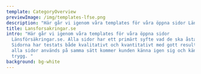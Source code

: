 ```yaml
---
template: CategoryOverview
previewImage: /img/templates-lfse.png
description: "Här går vi igenom våra templates för våra öppna sidor Länsförsäkringar.se. "
title: Lansforsakringar.se
intro: "Här går vi igenom våra templates för våra öppna sidor
  Länsförsäkringar.se. Alla sidor har ett primärt syfte vad de ska åstadkomma.
  Sidorna har testats både kvalitativt och kvantitativt med gott resultat. Om
  alla sidor används på samma sätt kommer kunden känna igen sig och känna sig
  trygg. "
background: bg-white
---
```

<figure class="Image Image__border"><img src="/img/sidmallar-öppnasidor.jpg" srcset="/img/sidmallar-öppnasidor.jpg 2x" alt=""><figcaption><div class="Image__caption"></div></figcaption></figure>